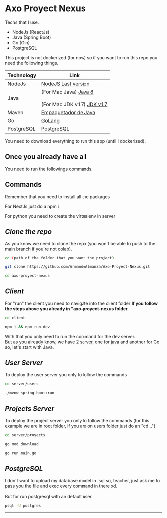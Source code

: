 # Axo Proyect Nexus

Techs that I use.

-   NodeJs (ReactJs)
-   Java (Spring Boot)
-   Go (Gin)
-   PostgreSQL

This project is not dockerized (for now) so if you want to run this repo you need the following things.

| Technology | Link                                                                                                                                                                                                                                                                  |
| ---------- | --------------------------------------------------------------------------------------------------------------------------------------------------------------------------------------------------------------------------------------------------------------------- |
| NodeJs     | [NodeJS Last version](https://nodejs.org/en/download/current)                                                                                                                                                                                      |
| Java       | (For Mac Java) [Java 8](https://www.java.com/es/download/apple.jsp)<br><br>(For Mac JDK v17) [JDK v17](https://www.oracle.com/mx/java/technologies/downloads/#jdk17-mac) |
| Maven      | [Empaquetador de Java](https://maven.apache.org/download.cgi)                                                                                                                                                                                        |
| Go         | [GoLang](https://go.dev/doc/install)                                                                                                                                                                                                              |
| PostgreSQL | [PostgreSQL](https://www.postgresql.org/download/)                                                                                                                                                                                          |

You need to download everything to run this app (until i dockerized).

## Once you already have all

You need to run the followings commands.

## Commands

Remember that you need to install all the packages

For NextJs just do a npm i

For python you need to create the virtualenv in server

## _Clone the repo_

As you know we need to clone the repo (you won't be able to push to the main branch if you're not colab).

```sh
cd (path of the folder that you want the project)

git clone https://github.com/ArmandoAlmanza/Axo-Proyect-Nexus.git

cd axo-proyect-nexus
```

## _Client_

For "run" the client you need to navigate into the client folder **If you follow the steps above you already in "axo-proyect-nexus folder**

```sh
cd client

npm i && npm run dev
```

With that you only need to run the command for the dev server.  
But as you already know, we have 2 server, one for java and another for Go so, let's start with Java.

## _User Server_

To deploy the user server you only to follow the commands

```sh
cd server/users

./mvnw spring-boot:run

```

## _Projects Server_

To deploy the project server you only to follow the commands (for this example we are in root folder, if you are on users folder just do an "cd ..")

```sh
cd server/proyects

go mod download

go run main.go

```

## _PostgreSQL_

I don't want to upload my database model in .sql so, teacher, just ask me to pass you the file and exec every command in there xd.  
<br>
But for run postgresql with an default user.

```sh
psql -U postgres
```


<hr>
